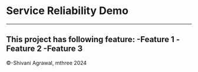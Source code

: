 # Service Reliability Demo
---
This project has following feature:
-Feature 1
-Feature 2
-Feature 3
---
&copy;-Shivani Agrawal, mthree 2024
